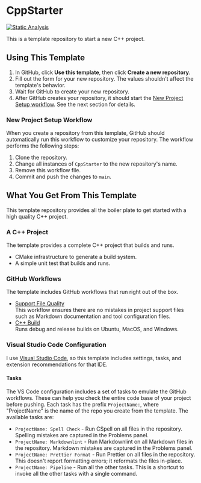 # CppStarter

[![Static Analysis](https://github.com/brobeson/CppStarter/actions/workflows/static_analysis.yaml/badge.svg)](https://github.com/brobeson/CppStarter/actions/workflows/static_analysis.yaml)

This is a template repository to start a new C++ project.

## Using This Template

1. In GitHub, click **Use this template**, then click **Create a new repository**.
1. Fill out the form for your new repository.
   The values shouldn't affect the template's behavior.
1. Wait for GitHub to create your new repository.
1. After GitHub creates your repository, it should start the [New Project Setup workflow](/.github/workflows/template_customization.yaml).
   See the next section for details.

### New Project Setup Workflow

When you create a repository from this template, GitHub should automatically run this workflow to customize your repository.
The workflow performs the following steps:

1. Clone the repository.
1. Change all instances of `CppStarter` to the new repository's name.
1. Remove this workflow file.
1. Commit and push the changes to `main`.

## What You Get From This Template

This template repository provides all the boiler plate to get started with a high quality C++ project.

### A C++ Project

The template provides a complete C++ project that builds and runs.

- CMake infrastructure to generate a build system.
- A simple unit test that builds and runs.

### GitHub Workflows

The template includes GitHub workflows that run right out of the box.

- [Support File Quality](https://github.com/brobeson/SupportFileQuality)  
  This workflow ensures there are no mistakes in project support files such as Markdown documentation and tool configuration files.
- [C++ Build](https://github.com/brobeson/CppWorkflow)  
  Runs debug and release builds on Ubuntu, MacOS, and Windows.

### Visual Studio Code Configuration

I use [Visual Studio Code](https://code.visualstudio.com/), so this template includes settings, tasks, and extension recommendations for that IDE.

#### Tasks

The VS Code configuration includes a set of tasks to emulate the GitHub workflows.
These can help you check the entire code base of your project before pushing.
Each task has the prefix `ProjectName:`, where "ProjectName" is the name of the repo you create from the template.
The available tasks are:

- `ProjectName: Spell Check` - Run CSpell on all files in the repository.
  Spelling mistakes are captured in the Problems panel.
- `ProjectName: Markdownlint` - Run Markdownlint on all Markdown files in the repository.
  Markdown mistakes are captured in the Problems panel.
- `ProjectName: Prettier Format` - Run Prettier on all files in the repository.
  This doesn't report formatting errors; it reformats the files in-place.
- `ProjectName: Pipeline` - Run all the other tasks.
  This is a shortcut to invoke all the other tasks with a single command.
